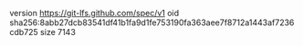 version https://git-lfs.github.com/spec/v1
oid sha256:8abb27dcb83541df41b1fa9d1fe753190fa363aee7f8712a1443af7236cdb725
size 7143
